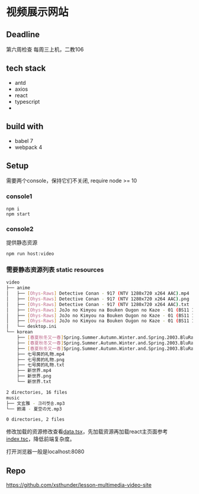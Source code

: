 # 视频展示网站

## Deadline
第六周检查
每周三上机，二教106

## tech stack

- antd
- axios
- react
- typescript
- 

## build with

- babel 7
- webpack 4

## Setup

需要两个console，保持它们不关闭, require node >= 10

### console1
```
npm i
npm start
```

### console2

提供静态资源
```
npm run host:video
```

### 需要静态资源列表 static resources

```bash
video
├── anime
│   ├── [Ohys-Raws] Detective Conan - 917 (NTV 1280x720 x264 AAC).mp4
│   ├── [Ohys-Raws] Detective Conan - 917 (NTV 1280x720 x264 AAC).png
│   ├── [Ohys-Raws] Detective Conan - 917 (NTV 1280x720 x264 AAC).txt
│   ├── [Ohys-Raws] JoJo no Kimyou na Bouken Ougon no Kaze - 01 (BS11 1280x720 x264 AAC).mp4
│   ├── [Ohys-Raws] JoJo no Kimyou na Bouken Ougon no Kaze - 01 (BS11 1280x720 x264 AAC).png
│   ├── [Ohys-Raws] JoJo no Kimyou na Bouken Ougon no Kaze - 01 (BS11 1280x720 x264 AAC).txt
│   └── desktop.ini
└── korean
    ├── [春夏秋冬又一春]Spring.Summer.Autumn.Winter.and.Spring.2003.BluRay.720p.x264.AC3-CnSCG[韩语中字3G].mp4
    ├── [春夏秋冬又一春]Spring.Summer.Autumn.Winter.and.Spring.2003.BluRay.720p.x264.AC3-CnSCG[韩语中字3G].png
    ├── [春夏秋冬又一春]Spring.Summer.Autumn.Winter.and.Spring.2003.BluRay.720p.x264.AC3-CnSCG[韩语中字3G].txt
    ├── 七号房的礼物.mp4
    ├── 七号房的礼物.png
    ├── 七号房的礼物.txt
    ├── 新世界.mp4
    ├── 新世界.png
    └── 新世界.txt

2 directories, 16 files
music
├── 文玄雅 - 크리켓송.mp3
└── 鈴湯 - 夏空の光.mp3

0 directories, 2 files
```

修改加载的资源修改查看[data.tsx](./src/data.tsx)，先加载资源再加载react主页面参考[index.tsc](./src/index.tsc)，降低前端复杂度。

打开浏览器一般是localhost:8080

## Repo

https://github.com/xsthunder/lesson-multimedia-video-site

